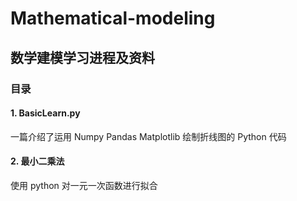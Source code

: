 # Mathematical-modeling
## 数学建模学习进程及资料
### 目录
#### 1. BasicLearn.py
一篇介绍了运用 Numpy Pandas Matplotlib 绘制折线图的 Python 代码
#### 2. 最小二乘法 
使用 python 对一元一次函数进行拟合

